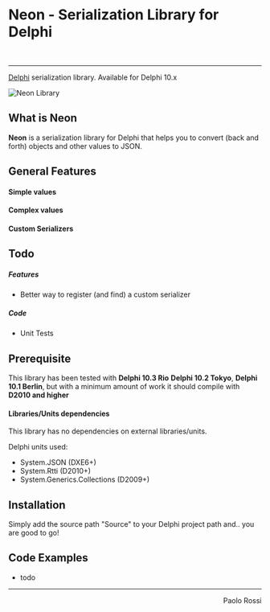 # Neon - Serialization Library for Delphi

<br />

<hr />

[Delphi](https://www.embarcadero.com/products/delphi) serialization library. Available for Delphi 10.x

![Neon Library](https://user-images.githubusercontent.com/4686497/54478044-60a9e600-480e-11e9-88d8-23fe882d1570.png)


## What is Neon

**Neon** is a serialization library for Delphi that helps you to convert (back and forth) objects and other values to JSON.

## General Features

#### Simple values

#### Complex values

#### Custom Serializers


## Todo

##### Features
- Better way to register (and find) a custom serializer

##### Code
- Unit Tests

## Prerequisite
This library has been tested with **Delphi 10.3 Rio** **Delphi 10.2 Tokyo**, **Delphi 10.1 Berlin**, but with a minimum amount of work it should compile with **D2010 and higher**

#### Libraries/Units dependencies
This library has no dependencies on external libraries/units.

Delphi units used:
- System.JSON (DXE6+)
- System.Rtti (D2010+)
- System.Generics.Collections (D2009+)

## Installation
Simply add the source path "Source" to your Delphi project path and.. you are good to go!

## Code Examples
- todo

<hr />
<div style="text-align:right">Paolo Rossi</div>
